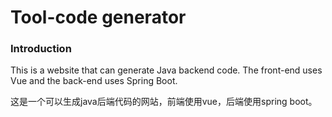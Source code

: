 # Tool-code generator

### Introduction

This is a website that can generate Java backend code. The front-end uses Vue and the back-end uses Spring Boot.

这是一个可以生成java后端代码的网站，前端使用vue，后端使用spring boot。